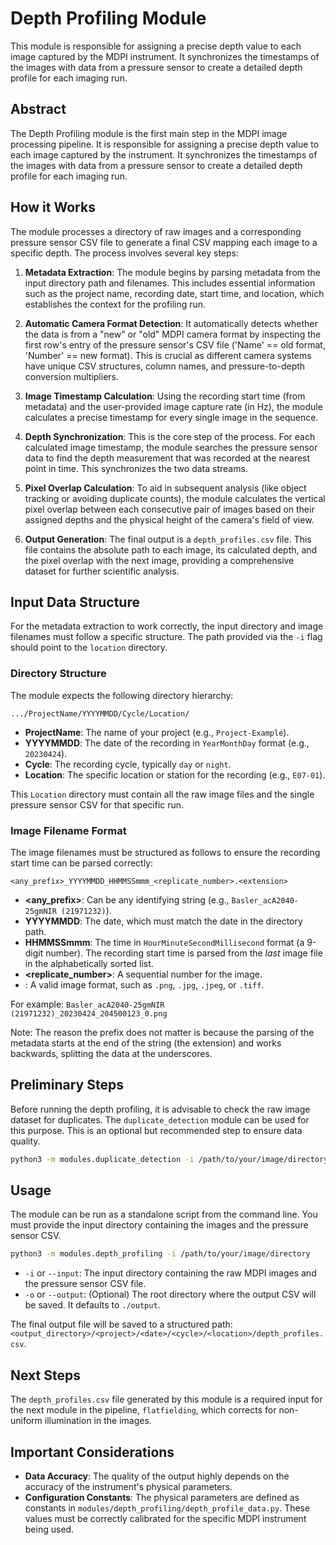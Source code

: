 # Depth Profiling Module

This module is responsible for assigning a precise depth value to each image captured by the MDPI instrument. It synchronizes the timestamps of the images with data from a pressure sensor to create a detailed depth profile for each imaging run.

## Abstract

The Depth Profiling module is the first main step in the MDPI image processing pipeline. It is responsible for assigning a precise depth value to each image captured by the instrument. It synchronizes the timestamps of the images with data from a pressure sensor to create a detailed depth profile for each imaging run.

## How it Works

The module processes a directory of raw images and a corresponding pressure sensor CSV file to generate a final CSV mapping each image to a specific depth. The process involves several key steps:

1.  **Metadata Extraction**: The module begins by parsing metadata from the input directory path and filenames. This includes essential information such as the project name, recording date, start time, and location, which establishes the context for the profiling run.

2.  **Automatic Camera Format Detection**: It automatically detects whether the data is from a "new" or "old" MDPI camera format by inspecting the first row's entry of the pressure sensor's CSV file ('Name' == old format, 'Number' == new format). This is crucial as different camera systems have unique CSV structures, column names, and pressure-to-depth conversion multipliers.

3.  **Image Timestamp Calculation**: Using the recording start time (from metadata) and the user-provided image capture rate (in Hz), the module calculates a precise timestamp for every single image in the sequence.

4.  **Depth Synchronization**: This is the core step of the process. For each calculated image timestamp, the module searches the pressure sensor data to find the depth measurement that was recorded at the nearest point in time. This synchronizes the two data streams.

5.  **Pixel Overlap Calculation**: To aid in subsequent analysis (like object tracking or avoiding duplicate counts), the module calculates the vertical pixel overlap between each consecutive pair of images based on their assigned depths and the physical height of the camera's field of view.

6.  **Output Generation**: The final output is a `depth_profiles.csv` file. This file contains the absolute path to each image, its calculated depth, and the pixel overlap with the next image, providing a comprehensive dataset for further scientific analysis.

## Input Data Structure

For the metadata extraction to work correctly, the input directory and image filenames must follow a specific structure. The path provided via the `-i` flag should point to the `location` directory.

### Directory Structure

The module expects the following directory hierarchy:

```
.../ProjectName/YYYYMMDD/Cycle/Location/
```

-   **ProjectName**: The name of your project (e.g., `Project-Example`).
-   **YYYYMMDD**: The date of the recording in `YearMonthDay` format (e.g., `20230424`).
-   **Cycle**: The recording cycle, typically `day` or `night`.
-   **Location**: The specific location or station for the recording (e.g., `E07-01`).

This `Location` directory must contain all the raw image files and the single pressure sensor CSV for that specific run.

### Image Filename Format

The image filenames must be structured as follows to ensure the recording start time can be parsed correctly:

```
<any_prefix>_YYYYMMDD_HHMMSSmmm_<replicate_number>.<extension>
```

-   **<any_prefix>**: Can be any identifying string (e.g., `Basler_acA2040-25gmNIR (21971232)`).
-   **YYYYMMDD**: The date, which must match the date in the directory path.
-   **HHMMSSmmm**: The time in `HourMinuteSecondMillisecond` format (a 9-digit number). The recording start time is parsed from the *last* image file in the alphabetically sorted list.
-   **<replicate_number>**: A sequential number for the image.
-   **<extension>**: A valid image format, such as `.png`, `.jpg`, `.jpeg`, or `.tiff`.

For example: `Basler_acA2040-25gmNIR (21971232)_20230424_204500123_0.png`

Note: The reason the prefix does not matter is because the parsing of the metadata starts at the end of the string (the extension) and works backwards, splitting the data at the underscores.

## Preliminary Steps

Before running the depth profiling, it is advisable to check the raw image dataset for duplicates. The `duplicate_detection` module can be used for this purpose. This is an optional but recommended step to ensure data quality.

```bash
python3 -m modules.duplicate_detection -i /path/to/your/image/directory
```

## Usage

The module can be run as a standalone script from the command line. You must provide the input directory containing the images and the pressure sensor CSV.

```bash
python3 -m modules.depth_profiling -i /path/to/your/image/directory
```

-   `-i` or `--input`: The input directory containing the raw MDPI images and the pressure sensor CSV file.
-   `-o` or `--output`: (Optional) The root directory where the output CSV will be saved. It defaults to `./output`.

The final output file will be saved to a structured path: `<output_directory>/<project>/<date>/<cycle>/<location>/depth_profiles.csv`.

## Next Steps

The `depth_profiles.csv` file generated by this module is a required input for the next module in the pipeline, `flatfielding`, which corrects for non-uniform illumination in the images.

## Important Considerations

*   **Data Accuracy**: The quality of the output highly depends on the accuracy of the instrument's physical parameters.
*   **Configuration Constants**: The physical parameters are defined as constants in `modules/depth_profiling/depth_profile_data.py`. These values must be correctly calibrated for the specific MDPI instrument being used.
